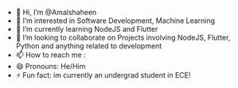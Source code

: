 - 👋 Hi, I’m @Amalshaheen
- 👀 I’m interested in Software Development, Machine Learning
- 🌱 I’m currently learning NodeJS and Flutter
- 💞️ I’m looking to collaborate on Projects involving NodeJS, Flutter, Python and anything related to development
- 📫 How to reach me : 
- 😄 Pronouns: He/Him
- ⚡ Fun fact: im currently an undergrad student in ECE!


